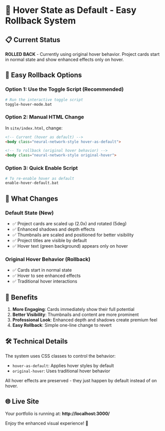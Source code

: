 # 🎨 Hover State as Default - Easy Rollback System

## 📋 Current Status

**ROLLED BACK** - Currently using original hover behavior. Project cards start in normal state and show enhanced effects only on hover.

## 🔄 Easy Rollback Options

### Option 1: Use the Toggle Script (Recommended)
```bash
# Run the interactive toggle script
toggle-hover-mode.bat
```

### Option 2: Manual HTML Change
In `site/index.html`, change:
```html
<!-- Current (hover as default) -->
<body class="neural-network-style hover-as-default">

<!-- To rollback (original hover behavior) -->
<body class="neural-network-style original-hover">
```

### Option 3: Quick Enable Script
```bash
# To re-enable hover as default
enable-hover-default.bat
```

## 🎯 What Changes

### Default State (New)
- ✅ Project cards are scaled up (2.0x) and rotated (5deg)
- ✅ Enhanced shadows and depth effects
- ✅ Thumbnails are scaled and positioned for better visibility
- ✅ Project titles are visible by default
- ✅ Hover text (green background) appears only on hover

### Original Hover Behavior (Rollback)
- ✅ Cards start in normal state
- ✅ Hover to see enhanced effects
- ✅ Traditional hover interactions

## 🚀 Benefits

1. **More Engaging**: Cards immediately show their full potential
2. **Better Visibility**: Thumbnails and content are more prominent
3. **Professional Look**: Enhanced depth and shadows create premium feel
4. **Easy Rollback**: Simple one-line change to revert

## 🛠️ Technical Details

The system uses CSS classes to control the behavior:
- `hover-as-default`: Applies hover styles by default
- `original-hover`: Uses traditional hover behavior

All hover effects are preserved - they just happen by default instead of on hover.

## 🌐 Live Site

Your portfolio is running at: **http://localhost:3000/**

Enjoy the enhanced visual experience! 🎉

